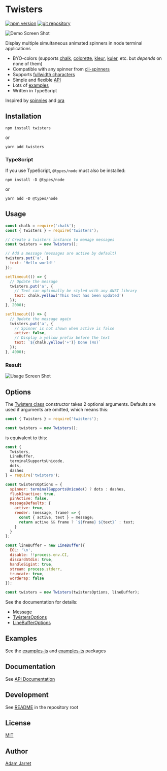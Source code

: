 # Twisters

[![npm version](https://img.shields.io/npm/v/twisters.svg?style=flat)](https://npmjs.org/package/twisters 'View this project on npm')
[![git repository](https://img.shields.io/badge/source-GitHub-brightgreen)](https://github.com/adamjarret/twisters/tree/master/packages/twisters 'View this project on GitHub')

![Demo Screen Shot](https://adamjarret.github.io/twisters/assets/demo-chalk.gif)

Display multiple simultaneous animated spinners in node terminal applications

- BYO-colors (supports [chalk](https://github.com/chalk/chalk), [colorette](https://github.com/jorgebucaran/colorette), [kleur](https://github.com/lukeed/kleur), [kuler](https://github.com/3rd-Eden/kuler), etc. but _depends_ on none of them)
- Compatible with any spinner from [cli-spinners](https://github.com/sindresorhus/cli-spinners)
- Supports [fullwidth characters](https://en.wikipedia.org/wiki/Halfwidth_and_fullwidth_forms)
- Simple and flexible [API](https://adamjarret.github.io/twisters/api/)
- Lots of [examples](https://github.com/adamjarret/twisters/tree/master/packages/examples-js/)
- Written in TypeScript

Inspired by [spinnies](https://github.com/jcarpanelli/spinnies) and
[ora](https://github.com/sindresorhus/ora)

## Installation

    npm install twisters

or

    yarn add twisters

### TypeScript

If you use TypeScript, `@types/node` must also be installed:

    npm install -D @types/node

or

    yarn add -D @types/node

## Usage

```js
const chalk = require('chalk');
const { Twisters } = require('twisters');

// Create a twisters instance to manage messages
const twisters = new Twisters();

// Add a message (messages are active by default)
twisters.put('a', {
  text: 'Hello world!'
});

setTimeout(() => {
  // Update the message
  twisters.put('a', {
    // Text can optionally be styled with any ANSI library
    text: chalk.yellow('This text has been updated')
  });
}, 2000);

setTimeout(() => {
  // Update the message again
  twisters.put('a', {
    // Spinner is not shown when active is false
    active: false,
    // Display a yellow prefix before the text
    text: `${chalk.yellow('+')} Done (4s)`
  });
}, 4000);
```

### Result

![Usage Screen Shot](https://adamjarret.github.io/twisters/assets/usage.gif)

## Options

The [Twisters class](https://adamjarret.github.io/twisters/api/classes/twisters.html) constructor takes 2 optional arguments. Defaults are used if arguments are omitted, which means this:

```js
const { Twisters } = require('twisters');

const twisters = new Twisters();
```

is equivalent to this:

```js
const {
  Twisters,
  LineBuffer,
  terminalSupportsUnicode,
  dots,
  dashes
} = require('twisters');

const twistersOptions = {
  spinner: terminalSupportsUnicode() ? dots : dashes,
  flushInactive: true,
  pinActive: false,
  messageDefaults: {
    active: true,
    render: (message, frame) => {
      const { active, text } = message;
      return active && frame ? `${frame} ${text}` : text;
    }
  }
};

const lineBuffer = new LineBuffer({
  EOL: '\n',
  disable: !!process.env.CI,
  discardStdin: true,
  handleSigint: true,
  stream: process.stderr,
  truncate: true,
  wordWrap: false
});

const twisters = new Twisters(twistersOptions, lineBuffer);
```

See the documentation for details:

- [Message](https://adamjarret.github.io/twisters/api/interfaces/message.html)
- [TwistersOptions](https://adamjarret.github.io/twisters/api/interfaces/twistersoptions.html)
- [LineBufferOptions](https://adamjarret.github.io/twisters/api/interfaces/linebufferoptions.html)

## Examples

See the [examples-js](https://github.com/adamjarret/twisters/tree/master/packages/examples-js) and [examples-ts](https://github.com/adamjarret/twisters/tree/master/packages/examples-ts) packages

## Documentation

See [API Documentation](https://adamjarret.github.io/twisters/api/)

## Development

See [README](https://github.com/adamjarret/twisters#readme) in the repository root

## License

[MIT](https://github.com/adamjarret/twisters/tree/master/LICENSE.txt)

## Author

[Adam Jarret](https://atj.me)

